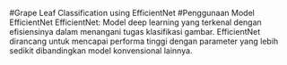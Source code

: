 #Grape Leaf Classification using EfficientNet
#Penggunaan Model EfficientNet
EfficientNet: Model deep learning yang terkenal dengan efisiensinya dalam menangani tugas klasifikasi gambar. EfficientNet dirancang untuk mencapai performa tinggi dengan parameter yang lebih sedikit dibandingkan model konvensional lainnya.

